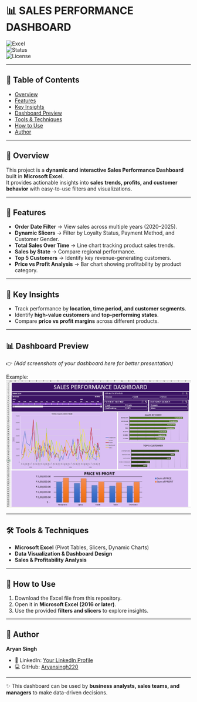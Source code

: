 # 📊 SALES PERFORMANCE DASHBOARD    

![Excel](https://img.shields.io/badge/Microsoft%20Excel-217346?style=for-the-badge&logo=microsoft-excel&logoColor=white)  
![Status](https://img.shields.io/badge/Status-Completed-brightgreen)  
![License](https://img.shields.io/badge/License-MIT-blue)  


---

## 📑 Table of Contents
- [Overview](#-overview)
- [Features](#-features)
- [Key Insights](#-key-insights)
- [Dashboard Preview](#-dashboard-preview)
- [Tools & Techniques](#-tools--techniques)
- [How to Use](#-how-to-use)
- [Author](#-author)

---

## 📌 Overview  
This project is a **dynamic and interactive Sales Performance Dashboard** built in **Microsoft Excel**.  
It provides actionable insights into **sales trends, profits, and customer behavior** with easy-to-use filters and visualizations.  

---

## 🚀 Features  
- **Order Date Filter** → View sales across multiple years (2020–2025).  
- **Dynamic Slicers** → Filter by Loyalty Status, Payment Method, and Customer Gender.  
- **Total Sales Over Time** → Line chart tracking product sales trends.  
- **Sales by State** → Compare regional performance.  
- **Top 5 Customers** → Identify key revenue-generating customers.  
- **Price vs Profit Analysis** → Bar chart showing profitability by product category.  

---

## 🔑 Key Insights  
- Track performance by **location, time period, and customer segments**.  
- Identify **high-value customers** and **top-performing states**.  
- Compare **price vs profit margins** across different products.  

---

## 📊 Dashboard Preview  
👉 *(Add screenshots of your dashboard here for better presentation)*  

Example:  
![Dashboard Screenshot](images/dashboard.png)  

---

## 🛠 Tools & Techniques  
- **Microsoft Excel** (Pivot Tables, Slicers, Dynamic Charts)  
- **Data Visualization & Dashboard Design**  
- **Sales & Profitability Analysis**  

---

## 🚀 How to Use  
1. Download the Excel file from this repository.  
2. Open it in **Microsoft Excel (2016 or later)**.  
3. Use the provided **filters and slicers** to explore insights.  

---

## 👤 Author  
**Aryan Singh**  

- 🔗 LinkedIn: [Your LinkedIn Profile](https://linkedin.com/in/yourprofile)  
- 💻 GitHub: [Aryansingh220](https://github.com/Aryansingh220)  

---

✨ This dashboard can be used by **business analysts, sales teams, and managers** to make data-driven decisions.  
